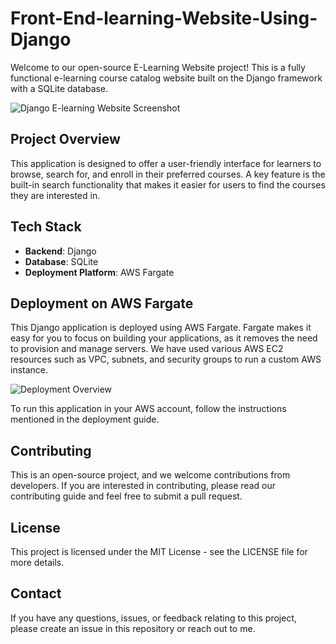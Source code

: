 # Front-End-learning-Website-Using-Django

Welcome to our open-source E-Learning Website project! This is a fully functional e-learning course catalog website built on the Django framework with a SQLite database.

![Django E-learning Website Screenshot](https://github.com/emuacat/Front-End-learning-Website-Using-Django/blob/main/mysite/django.avif)

## Project Overview

This application is designed to offer a user-friendly interface for learners to browse, search for, and enroll in their preferred courses. A key feature is the built-in search functionality that makes it easier for users to find the courses they are interested in.

## Tech Stack

- **Backend**: Django
- **Database**: SQLite
- **Deployment Platform**: AWS Fargate

## Deployment on AWS Fargate

This Django application is deployed using AWS Fargate. Fargate makes it easy for you to focus on building your applications, as it removes the need to provision and manage servers. We have used various AWS EC2 resources such as VPC, subnets, and security groups to run a custom AWS instance.

![Deployment Overview](https://github.com/emuacat/Front-End-learning-Website-Using-Django/blob/main/mysite/development%20.avif)

To run this application in your AWS account, follow the instructions mentioned in the deployment guide.

## Contributing

This is an open-source project, and we welcome contributions from developers. If you are interested in contributing, please read our contributing guide and feel free to submit a pull request.

## License

This project is licensed under the MIT License - see the LICENSE file for more details.

## Contact

If you have any questions, issues, or feedback relating to this project, please create an issue in this repository or reach out to me.

